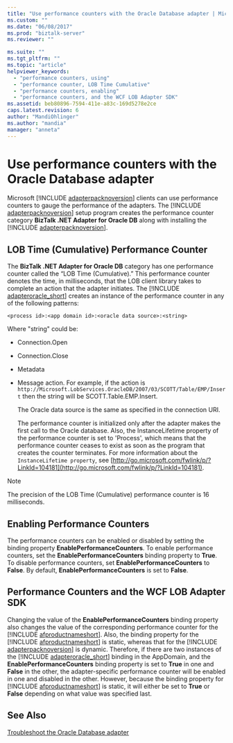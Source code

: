 ```yaml
---
title: "Use performance counters with the Oracle Database adapter | Microsoft Docs"
ms.custom: ""
ms.date: "06/08/2017"
ms.prod: "biztalk-server"
ms.reviewer: ""

ms.suite: ""
ms.tgt_pltfrm: ""
ms.topic: "article"
helpviewer_keywords: 
  - "performance counters, using"
  - "performance counter, LOB Time Cumulative"
  - "performance counters, enabling"
  - "performance counters, and the WCF LOB Adapter SDK"
ms.assetid: beb80896-7594-411e-a83c-169d5278e2ce
caps.latest.revision: 6
author: "MandiOhlinger"
ms.author: "mandia"
manager: "anneta"
---
```

# Use performance counters with the Oracle Database adapter
Microsoft [!INCLUDE [adapterpacknoversion](../../includes/adapterpacknoversion-md.md)] clients can use performance counters to gauge the performance of the adapters. The [!INCLUDE [adapterpacknoversion](../../includes/adapterpacknoversion-md.md)] setup program creates the performance counter category <strong>BizTalk .NET Adapter for Oracle DB</strong> along with installing the [!INCLUDE [adapterpacknoversion](../../includes/adapterpacknoversion-md.md)].  
  
## LOB Time (Cumulative) Performance Counter  
 The <strong>BizTalk .NET Adapter for Oracle DB</strong> category has one performance counter called the “LOB Time (Cumulative).” This performance counter denotes the time, in milliseconds, that the LOB client library takes to complete an action that the adapter initiates. The [!INCLUDE [adapteroracle_short](../../includes/adapteroracle-short-md.md)] creates an instance of the performance counter in any of the following patterns:  
  
```  
<process id>:<app domain id>:<oracle data source>:<string>  
```  
  
 Where "string" could be:  
  
- Connection.Open  
  
- Connection.Close  
  
- Metadata  
  
- Message action. For example, if the action is `http://Microsoft.LobServices.OracleDB/2007/03/SCOTT/Table/EMP/Insert` then the string will be SCOTT.Table.EMP.Insert.  
  
  The Oracle data source is the same as specified in the connection URI.  
  
  The performance counter is initialized only after the adapter makes the first call to the Oracle database. Also, the InstanceLifetime property of the performance counter is set to 'Process', which means that the performance counter ceases to exist as soon as the program that creates the counter terminates. For more information about the `InstanceLifetime property`, see [http://go.microsoft.com/fwlink/p/?LinkId=104181](http://go.microsoft.com/fwlink/p/?LinkId=104181).  
  
> [!NOTE]
>  The precision of the LOB Time (Cumulative) performance counter is 16 milliseconds.  
  
## Enabling Performance Counters  
 The performance counters can be enabled or disabled by setting the binding property **EnablePerformanceCounters**. To enable performance counters, set the **EnablePerformanceCounters** binding property to **True**. To disable performance counters, set **EnablePerformanceCounters** to **False**. By default, **EnablePerformanceCounters** is set to **False**.  
  
## Performance Counters and the WCF LOB Adapter SDK  
 Changing the value of the <strong>EnablePerformanceCounters</strong> binding property also changes the value of the corresponding performance counter for the [!INCLUDE [afproductnameshort](../../includes/afproductnameshort-md.md)]. Also, the binding property for the [!INCLUDE [afproductnameshort](../../includes/afproductnameshort-md.md)] is static, whereas that for the [!INCLUDE [adapterpacknoversion](../../includes/adapterpacknoversion-md.md)] is dynamic. Therefore, if there are two instances of the [!INCLUDE [adapteroracle_short](../../includes/adapteroracle-short-md.md)] binding in the AppDomain, and the <strong>EnablePerformanceCounters</strong> binding property is set to <strong>True</strong> in one and <strong>False</strong> in the other, the adapter-specific performance counter will be enabled in one and disabled in the other. However, because the binding property for [!INCLUDE [afproductnameshort](../../includes/afproductnameshort-md.md)] is static, it will either be set to <strong>True</strong> or <strong>False</strong> depending on what value was specified last.  
  
## See Also  
[Troubleshoot the Oracle Database adapter](../../adapters-and-accelerators/adapter-oracle-database/troubleshoot-the-oracle-database-adapter.md)